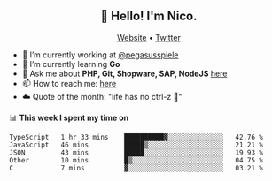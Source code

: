 <h2 align="center">👋 Hello! I'm Nico.</h2>
<p align="center">
  <a href="https://gruselhaus.com">Website</a> •
  <a href="https://twitter.com/NicoFinkernagel">Twitter</a>
</p>


- 🔭 I’m currently working at [@pegasusspiele](https://pegasus.de/en)
- 🌱 I’m currently learning **Go**
- 💬 Ask me about **PHP, Git, Shopware, SAP, NodeJS** [here](https://github.com/gruselhaus/gruselhaus/issues)
- 📫 How to reach me: [here](https://github.com/gruselhaus/gruselhaus/issues)
- ☁️ Quote of the month: "life has no ctrl-z 🌴"

📊 **This week I spent my time on**
<!--START_SECTION:waka-->
```text
TypeScript   1 hr 33 mins    ██████████▓░░░░░░░░░░░░░░   42.76 % 
JavaScript   46 mins         █████▒░░░░░░░░░░░░░░░░░░░   21.21 % 
JSON         43 mins         █████░░░░░░░░░░░░░░░░░░░░   19.93 % 
Other        10 mins         █▒░░░░░░░░░░░░░░░░░░░░░░░   04.75 % 
C            7 mins          ▓░░░░░░░░░░░░░░░░░░░░░░░░   03.21 % 
```
<!--END_SECTION:waka-->
